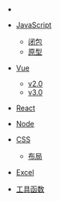 <!--
 * @Descripttion:
 * @version:
 * @Author: Gou xuefei
 * @Email:
 * @Date: 2022-02-20 16:44:37
 * @LastEditors: sueRimn
 * @LastEditTime: 2022-02-20 19:20:49
-->

- []()

* [JavaScript](javascript/desc.md "JavaScript")

  - [闭包](javascript/closure.md "闭包")
  - [原型](javascript/prototype.md "原型")

* [Vue](vue/desc.md "Vue")

  - [v2.0](vue/closure.md "闭包")
  - [v3.0](vue/prototype.md "原型")

* [React]()

* [Node]()

* [CSS]()
  - [布局](layout.md "布局")
* [Excel]()
* [工具函数]()
